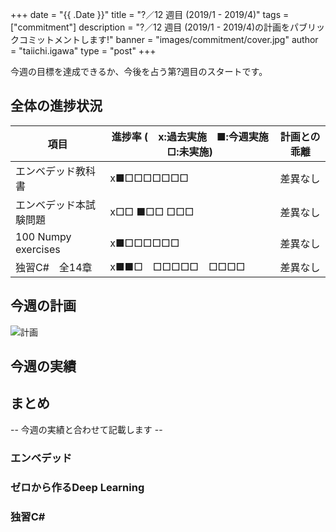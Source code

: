 +++
date = "{{ .Date }}"
title = "?／12 週目 (2019/1 - 2019/4)"
tags = ["commitment"]
description = "?／12 週目 (2019/1 - 2019/4)の計画をパブリックコミットメントします!"
banner = "images/commitment/cover.jpg"
author = "taiichi.igawa"
type = "post"
+++

今週の目標を達成できるか、今後を占う第?週目のスタートです。  

<!-- more -->

## 全体の進捗状況

| 項目                   | 進捗率 (　x:過去実施　■:今週実施　□:未実施) | 計画との乖離 |
| ---------------------- | ------------------------------------------- | ------------ |
| エンベデッド教科書     | x■□□□□□□□                                   | 差異なし     |
| エンベデッド本試験問題 | x□□ ■□□ □□□                                 | 差異なし     |
| 100 Numpy exercises    | x■□□□□□□                                    | 差異なし     |
| 独習C\#　全14章        | x■■□　□□□□□　□□□□                           | 差異なし     |

## 今週の計画

![計画](/images/commitment/week1?/week1?_plan.JPG)

## 今週の実績
<!--
![実績](/images/commitment/week1?/week1?_done.JPG)
![勉強時間の合計](/images/commitment/week1?/week1?_circle.png)
![勉強時間の分布](/images/commitment/week1?/week1?_chart.png)
-->
## まとめ
-- 今週の実績と合わせて記載します --

### エンベデッド
### ゼロから作るDeep Learning
### 独習C\#

